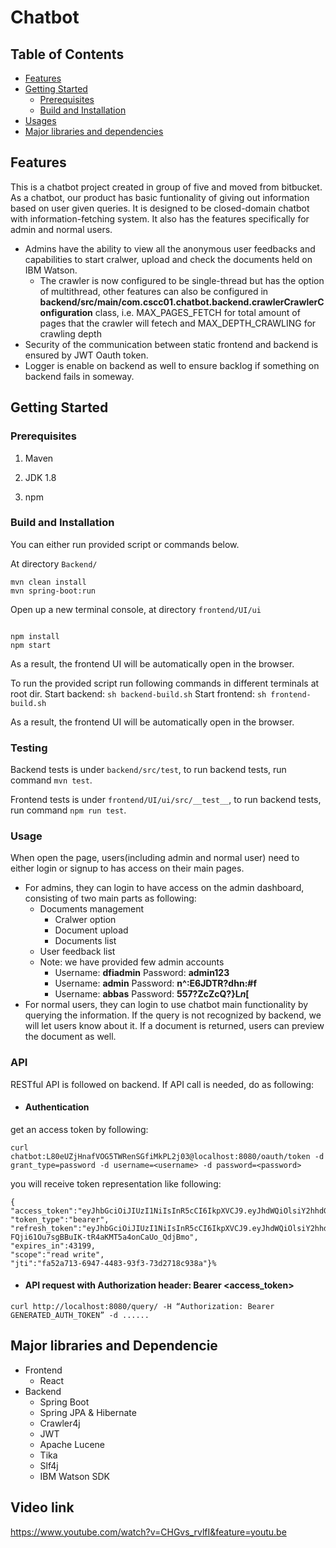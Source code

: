 # Chatbot

## Table of Contents

- [Features](#features)
- [Getting Started](#getting-started)
  - [Prerequisites](#prerequisites)
  - [Build and Installation](#build-and-installation)
- [Usages](#usage)
- [Major libraries and dependencies](#major-libraries-and-dependencie)

## Features
This is a chatbot project created in group of five and moved from bitbucket.  
As a chatbot, our product has basic funtionality of giving out information based on user given queries. It is designed to be closed-domain chatbot with information-fetching system. It also has the features specifically for admin and normal users.


*  Admins have the ability to view all the anonymous user feedbacks and capabilities to start cralwer, upload and check the documents held on IBM Watson. 
    *  The crawler is now configured to be single-thread but has the option of multithread, other features can also be configured in __backend/src/main/com.cscc01.chatbot.backend.crawlerCrawlerConfiguration__ class, i.e. MAX_PAGES_FETCH for total amount of pages that the crawler will fetech and MAX_DEPTH_CRAWLING for crawling depth
*  Security of the communication between static frontend and backend is ensured by JWT Oauth token.
*  Logger is enable on backend as well to ensure backlog if something on backend fails in someway.


## Getting Started

### Prerequisites

1. Maven

2. JDK 1.8

3. npm

### Build and Installation
You can either run provided script or commands below.

At directory `Backend/` 
```
mvn clean install
mvn spring-boot:run
```
Open up a new terminal console, at directory `frontend/UI/ui` 
```

npm install
npm start
```
As a result, the frontend UI will be automatically open in the browser.

To run the provided script run following commands in different terminals at root dir.
Start backend:
``
sh backend-build.sh
``
Start frontend:
``
sh frontend-build.sh
``

As a result, the frontend UI will be automatically open in the browser.

### Testing
Backend tests is under `backend/src/test`, to run backend tests, run command `mvn test`.

Frontend tests is under `frontend/UI/ui/src/__test__`, to run backend tests, run command `npm run test`.

### Usage

When open the page, users(including admin and normal user) need to either login or signup to has access on their main pages.


*  For admins, they can login to have access on the admin dashboard, consisting of two main parts as following:
    *  Documents management
        *  Cralwer option
        *  Document upload
        *  Documents list
    *  User feedback list
    *  Note: we have provided few admin accounts
        *  Username: __dfiadmin__ Password: __admin123__
        *  Username: __admin__ Password: __n^:E6JDTR?dhn:#f__
        *  Username: __abbas__ Password: __557?ZcZcQ?}L$n$[__
*  For normal users, they can login to use chatbot main functionality by querying the information. If the query is not recognized by backend, we will let users know about it. If a document is returned, users can preview the document as well.

### API
RESTful API is followed on backend. If API call is needed, do as following:

* #### Authentication

get an access token by following:
```
curl chatbot:L80eUZjHnafVOG5TWRenSGfiMkPL2j03@localhost:8080/oauth/token -d grant_type=password -d username=<username> -d password=<password>
```
you will receive token representation like following:
```
{
"access_token":"eyJhbGciOiJIUzI1NiIsInR5cCI6IkpXVCJ9.eyJhdWQiOlsiY2hhdGJvdFJlc3RBcGkiXSwidXNlcl9uYW1lIjoiYWRtaW4iLCJzY29wZSI6WyJyZWFkIiwid3JpdGUiXSwiZXhwIjoxNTYyODM5NzkyLCJhdXRob3JpdGllcyI6WyJBRE1JTiJdLCJqdGkiOiJmYTUyYTcxMy02OTQ3LTQ0ODMtOTNmMy03M2QyNzE4YzkzOGEiLCJjbGllbnRfaWQiOiJjaGF0Ym90In0.J85XvcjXP0qdBAGEcKEGrkAb29KdQ_b49fENKtaqciA",
"token_type":"bearer",
"refresh_token":"eyJhbGciOiJIUzI1NiIsInR5cCI6IkpXVCJ9.eyJhdWQiOlsiY2hhdGJvdFJlc3RBcGkiXSwidXNlcl9uYW1lIjoiYWRtaW4iLCJzY29wZSI6WyJyZWFkIiwid3JpdGUiXSwiYXRpIjoiZmE1MmE3MTMtNjk0Ny00NDgzLTkzZjMtNzNkMjcxOGM5MzhhIiwiZXhwIjoxNTY1Mzg4NTkyLCJhdXRob3JpdGllcyI6WyJBRE1JTiJdLCJqdGkiOiIxODJiNzgwYi1jNmI2LTRiYjgtYjk0Mi00OTY5ZjQ3YmQxOGEiLCJjbGllbnRfaWQiOiJjaGF0Ym90In0.wV-FQji61Ou7sgBBuIK-tR4aKMT5a4onCaUo_QdjBmo",
"expires_in":43199,
"scope":"read write",
"jti":"fa52a713-6947-4483-93f3-73d2718c938a"}%
```

* #### API request with Authorization header: Bearer <access_token>
```
curl http://localhost:8080/query/ -H “Authorization: Bearer GENERATED_AUTH_TOKEN” -d ......
```

## Major libraries and Dependencie

* Frontend
    * React
* Backend
    * Spring Boot
    * Spring JPA & Hibernate
    * Crawler4j
    * JWT
    * Apache Lucene
    * Tika
    * Slf4j
    * IBM Watson SDK

## Video link
https://www.youtube.com/watch?v=CHGvs_rvlfI&feature=youtu.be
